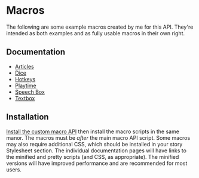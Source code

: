 # Macros

The following are some example macros created by me for this API. They're intended as both examples and as fully usable macros in their own right.

## Documentation

- [Articles](/examples/articles)
- [Dice](/examples/dice)
- [Hotkeys](/examples/hotkeys)
- [Playtime](/examples/playtime)
- [Speech Box](/examples/speechbox)
- [Textbox](/examples/textbox)

## Installation

[Install the custom macro API](/installation-guide) then install the macro scripts in the same manor. The macros must be *after* the main macro API script. Some macros may also require additional CSS, which should be installed in your story Stylesheet section. The individual documentation pages will have links to the minified and pretty scripts (and CSS, as appropriate). The minified versions will have improved performance and are recommended for most users.
